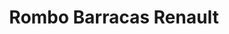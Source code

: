 ---
title: "Rombo Barracas Renault"
url: /ciudad-autonoma-de-buenos-aires/rombo-barracas-renault/
shop: piezas de automóviles
---
